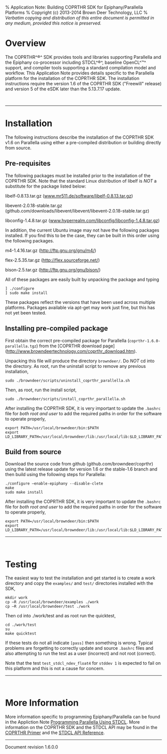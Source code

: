 % Application Note: Building COPRTHR SDK for Epiphany/Parallella Platforms
% Copyright (c) 2013-2014 Brown Deer Technology, LLC
% *Verbatim copying and distribution of this entire document is
  permitted in any medium, provided this notice is preserved.*


# Overview

The COPRTHR^&#174;^ SDK provides tools and libraries supporting Parallella
and the Epiphany co-processor
including STDCL^&#174;^, baseline OpenCL^&#8482;^ support, and compiler
tools supporting a standard compilation model and workflow.
This Application Note provides details specific to the Parallella platform for
the installation of the COPRTHR SDK.  The installation instructions require the
version 1.6 of the COPRTHR SDK ("Freewill" release) and version 5 of the eSDK
later than the 5.13.7.17 update.

&nbsp; 

----------


# Installation

The following instructions describe the installation of the COPRTHR SDK v1.6 on
Parallella using either a pre-compiled distribution or building directly from
source.

## Pre-requisites

The following packages must be installed prior to the installation of the
COPRTHR SDK. Note that the standard Linux distribution of libelf is *NOT* a
substitute for the package listed below:

libelf-0.8.13.tar.gz (www.mr511.de/software/libelf-0.8.13.tar.gz)

libevent-2.0.18-stable.tar.gz (github.com/downloads/libevent/libevent/libevent-2.0.18-stable.tar.gz)

libconfig-1.4.8.tar.gz (www.hyperrealm.com/libconfig/libconfig-1.4.8.tar.gz)

In addition, the current Ubuntu image may not have the following packages
installed. If you find this to be the case, they can be built in this order
using the following packages.

m4-1.4.16.tar.gz (http://ftp.gnu.org/gnu/m4/)

flex-2.5.35.tar.gz (http://flex.sourceforge.net/)

bison-2.5.tar.gz (http://ftp.gnu.org/gnu/bison/)

All of these packages are easily built by unpacking the package and typing

	] ./configure
	] sudo make install

These packages reflect the versions that have been used across multiple
platforms. Packages available via apt-get may work just fine, but this has not
yet been tested.

## Installing pre-compiled package

First obtain the correct pre-compiled package for Parallella
(`coprthr-1.6.0-parallella.tgz`)
from the 
[COPRTHR download page]
(http://www.browndeertechnology.com/coprthr_download.htm).

Unpacking this file will produce the directory `browndeer/`. Do *NOT* cd into
the directory. As root, run the uninstall script to remove any previous
installation,

	sudo ./browndeer/scripts/uninstall_coprthr_parallella.sh

Then, as root, run the install script,

	sudo ./browndeer/scripts/install_coprthr_parallella.sh

After installing the COPRTHR SDK, it is very important to update the `.bashrc`
file for *both root and user* to add the required paths in order for the
software to operate properly,

~~~~~~~
export PATH=/usr/local/browndeer/bin:$PATH
export LD_LIBRARY_PATH=/usr/local/browndeer/lib:/usr/local/lib:$LD_LIBRARY_PATH
~~~~~~~

## Build from source

Download the source code from github (github.com/browndeer/coprthr) using the
latest release update for version 1.6 or the stable-1.6 branch and then build
using the following steps for Parallella:

	./configure –enable-epiphany --disable-clete
	make
	sudo make install

After installing the COPRTHR SDK, it is very important to update the `.bashrc`
file for *both root and user* to add the required paths in order for the
software to operate properly,

~~~~~~~
export PATH=/usr/local/browndeer/bin:$PATH
export LD_LIBRARY_PATH=/usr/local/browndeer/lib:/usr/local/lib:$LD_LIBRARY_PATH
~~~~~~~

----------

&nbsp;


# Testing

The easiest way to test the installation and get started is to create a work
directory and copy the `examples/` and `test/` directories installed with the
SDK,

	mkdir work
	cp –R /usr/local/browndeer/examples ./work
	cp –R /usr/local/browndeer/test ./work

Then cd into ./work/test and as root run the quicktest,

	cd ./work/test
	su
	make quicktest

If these tests do not all indicate `[pass]` then something is wrong. Typical
problems are forgetting to correctly update and source `.bashrc` files and also
attempting to run the test as a user (incorrect) and not root (correct).

Note that the test `test_stdcl_ndev_float4` for `stddev 1` is expected to fail
on this platform and this is not a cause for concern.

----------

&nbsp;


# More Information

More information specific to programming Epiphany/Parallella can be found in
the Appliction Note
[Programming Parallella Using STDCL](http://www.browndeertechnology.com/docs/app_note_programming_parallella_using_stdcl.pdf).
More information on the COPRTHR SDK and the STDCL API may be found in the
[COPRTHR Primer](http://www.browndeertechnology.com/docs/coprthr_primer-1.6.0.pdf)
and the
[STDCL API Reference](http://www.browndeertechnology.com/docs/stdcl_api_ref.pdf).


----------

Document revision 1.6.0.0

